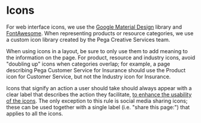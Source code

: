 # Icons

For web interface icons, we use the [Google Material Design](https://materialdesignicons.com/) library and [FontAwesome](http://fontawesome.io/). When representing products or resource categories, we use a custom icon library created by the Pega Creative Services team.

When using icons in a layout, be sure to only use them to add meaning to the information on the page. For product, resource and industry icons, avoid "doubling up" icons when categories overlap; for example, a page describing Pega Customer Service for Insurance should use the Product icon for Customer Service, but not the Industry icon for Insurance. 

Icons that signify an action a user should take should always appear with a clear label that describes the action they facilitate, [to enhance the usability of the icons](http://uxmyths.com/post/715009009/myth-icons-enhance-usability). The only exception to this rule is social media sharing icons; these can be used together with a single label (i.e. "share this page:") that applies to all the icons.

